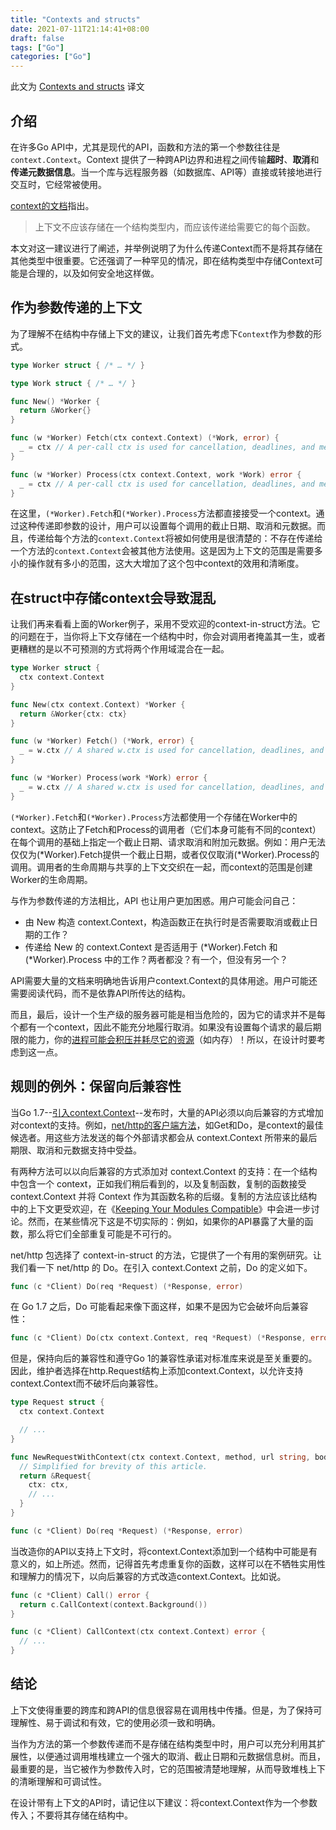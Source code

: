 ```yaml
---
title: "Contexts and structs"
date: 2021-07-11T21:14:41+08:00
draft: false
tags: ["Go"]
categories: ["Go"]
---
```




此文为 [Contexts and structs](https://blog.golang.org/context-and-structs) 译文



## 介绍

在许多Go API中，尤其是现代的API，函数和方法的第一个参数往往是`context.Context`。Context 提供了一种跨API边界和进程之间传输**超时**、**取消**和**传递元数据信息**。当一个库与远程服务器（如数据库、API等）直接或转接地进行交互时，它经常被使用。



[context的文档](https://golang.org/pkg/context/)指出。

> 上下文不应该存储在一个结构类型内，而应该传递给需要它的每个函数。



本文对这一建议进行了阐述，并举例说明了为什么传递Context而不是将其存储在其他类型中很重要。它还强调了一种罕见的情况，即在结构类型中存储Context可能是合理的，以及如何安全地这样做。



## 作为参数传递的上下文

为了理解不在结构中存储上下文的建议，让我们首先考虑下`Context`作为参数的形式。

```go
type Worker struct { /* … */ }

type Work struct { /* … */ }

func New() *Worker {
  return &Worker{}
}

func (w *Worker) Fetch(ctx context.Context) (*Work, error) {
  _ = ctx // A per-call ctx is used for cancellation, deadlines, and metadata.
}

func (w *Worker) Process(ctx context.Context, work *Work) error {
  _ = ctx // A per-call ctx is used for cancellation, deadlines, and metadata.
}
```



在这里，`(*Worker).Fetch`和`(*Worker).Process`方法都直接接受一个context。通过这种传递即参数的设计，用户可以设置每个调用的截止日期、取消和元数据。而且，传递给每个方法的`context.Context`将被如何使用是很清楚的：不存在传递给一个方法的`context.Context`会被其他方法使用。这是因为上下文的范围是需要多小的操作就有多小的范围，这大大增加了这个包中context的效用和清晰度。



## 在struct中存储context会导致混乱

让我们再来看看上面的Worker例子，采用不受欢迎的context-in-struct方法。它的问题在于，当你将上下文存储在一个结构中时，你会对调用者掩盖其一生，或者更糟糕的是以不可预测的方式将两个作用域混合在一起。

```go
type Worker struct {
  ctx context.Context
}

func New(ctx context.Context) *Worker {
  return &Worker{ctx: ctx}
}

func (w *Worker) Fetch() (*Work, error) {
  _ = w.ctx // A shared w.ctx is used for cancellation, deadlines, and metadata.
}

func (w *Worker) Process(work *Work) error {
  _ = w.ctx // A shared w.ctx is used for cancellation, deadlines, and metadata.
}
```



`(*Worker).Fetch`和`(*Worker).Process`方法都使用一个存储在Worker中的context。这防止了Fetch和Process的调用者（它们本身可能有不同的context）在每个调用的基础上指定一个截止日期、请求取消和附加元数据。例如：用户无法仅仅为(*Worker).Fetch提供一个截止日期，或者仅仅取消(*Worker).Process的调用。调用者的生命周期与共享的上下文交织在一起，而context的范围是创建Worker的生命周期。



与作为参数传递的方法相比，API 也让用户更加困惑。用户可能会问自己：

- 由 New 构造 context.Context，构造函数正在执行时是否需要取消或截止日期的工作？
- 传递给 New 的 context.Context 是否适用于 (*Worker).Fetch 和 (*Worker).Process 中的工作？两者都没？有一个，但没有另一个？



API需要大量的文档来明确地告诉用户context.Context的具体用途。用户可能还需要阅读代码，而不是依靠API所传达的结构。



而且，最后，设计一个生产级的服务器可能是相当危险的，因为它的请求并不是每个都有一个context，因此不能充分地履行取消。如果没有设置每个请求的最后期限的能力，你的[进程可能会积压并耗尽它的资源](https://sre.google/sre-book/handling-overload/)（如内存）！所以，在设计时要考虑到这一点。



## 规则的例外：保留向后兼容性

当Go 1.7--[引入context.Context](https://golang.org/doc/go1.7)--发布时，大量的API必须以向后兼容的方式增加对context的支持。例如，[net/http的客户端方法](https://golang.org/pkg/net/http/)，如Get和Do，是context的最佳候选者。用这些方法发送的每个外部请求都会从 context.Context 所带来的最后期限、取消和元数据支持中受益。



有两种方法可以以向后兼容的方式添加对 context.Context 的支持：在一个结构中包含一个 context，正如我们稍后看到的，以及复制函数，复制的函数接受 context.Context 并将 Context 作为其函数名称的后缀。复制的方法应该比结构中的上下文更受欢迎，在《[Keeping Your Modules Compatible](https://blog.golang.org/module-compatibility)》中会进一步讨论。然而，在某些情况下这是不切实际的：例如，如果你的API暴露了大量的函数，那么将它们全部重复可能是不可行的。



net/http 包选择了 context-in-struct 的方法，它提供了一个有用的案例研究。让我们看一下 net/http 的 Do。在引入 context.Context 之前，Do 的定义如下。

```go
func (c *Client) Do(req *Request) (*Response, error)
```

在 Go 1.7 之后，Do 可能看起来像下面这样，如果不是因为它会破坏向后兼容性：

```go
func (c *Client) Do(ctx context.Context, req *Request) (*Response, error)
```

但是，保持向后的兼容性和遵守Go 1的兼容性承诺对标准库来说是至关重要的。因此，维护者选择在http.Request结构上添加context.Context，以允许支持context.Context而不破坏后向兼容性。

```go
type Request struct {
  ctx context.Context

  // ...
}

func NewRequestWithContext(ctx context.Context, method, url string, body io.Reader) (*Request, error) {
  // Simplified for brevity of this article.
  return &Request{
    ctx: ctx,
    // ...
  }
}

func (c *Client) Do(req *Request) (*Response, error)
```



当改造你的API以支持上下文时，将context.Context添加到一个结构中可能是有意义的，如上所述。然而，记得首先考虑重复你的函数，这样可以在不牺牲实用性和理解力的情况下，以向后兼容的方式改造context.Context。比如说。

```go
func (c *Client) Call() error {
  return c.CallContext(context.Background())
}

func (c *Client) CallContext(ctx context.Context) error {
  // ...
}
```



## 结论

上下文使得重要的跨库和跨API的信息很容易在调用栈中传播。但是，为了保持可理解性、易于调试和有效，它的使用必须一致和明确。



当作为方法的第一个参数传递而不是存储在结构类型中时，用户可以充分利用其扩展性，以便通过调用堆栈建立一个强大的取消、截止日期和元数据信息树。而且，最重要的是，当它被作为参数传入时，它的范围被清楚地理解，从而导致堆栈上下的清晰理解和可调试性。



在设计带有上下文的API时，请记住以下建议：将context.Context作为一个参数传入；不要将其存储在结构中。
